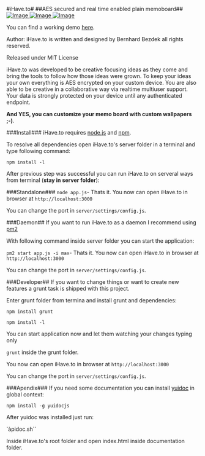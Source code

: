 #iHave.to#
##AES secured and real time enabled plain memoboard##
[ ![Image](http://212.224.109.247/img/preview/desktop/8.png "iHave.to memoboard view") ](http://212.224.109.247)
[ ![Image](http://212.224.109.247/img/preview/desktop/7.png "iHave.to edit view") ](http://212.224.109.247)
[ ![Image](http://212.224.109.247/img/preview/desktop/6.png "iHave.to workspaces view") ](http://212.224.109.247)

You can find a working demo [here](http://212.224.109.247).

Author:
iHave.to is written and designed by Bernhard Bezdek all rights reserved.

Released under MIT License


iHave.to was developed to be creative focusing ideas as they come and bring the tools to follow how those ideas were grown.
To keep your ideas your own everything is AES encrypted on your custom device.
You are also able to be creative in a collaborative way via realtime multiuser support.
Your data is strongly protected on your device until any authenticated endpoint.

**And YES, you can customize your memo board with custom wallpapers ;-)**.

###Install###
iHave.to requires [node.js](http://nodejs.org/ "The node.js environment") and [npm](https://npmjs.org/ "Node Packaged Modules").


To resolve all dependencies open iHave.to's server folder in a terminal and type following command:

``npm install -l``

After previous step was successful you can run iHave.to on serveral ways from terminal (**stay in server folder**):


###Standalone###
``node app.js``- Thats it. You now can open iHave.to in browser at ``http://localhost:3000``

You can change the port in ``server/settings/config.js``.


###Daemon##
If you want to run iHave.to as a daemon I recommend using [pm2](https://npmjs.org/package/pm2 "Modern CLI process manager for Node apps with a builtin load-balancer")

With following command inside server folder you can start the application:

``pm2 start app.js -i max``- Thats it. You now can open iHave.to in browser at ``http://localhost:3000``

You can change the port in ``server/settings/config.js``.
 
###Developer##
If you want to change things or want to create new features a grunt task is shipped with this project.

Enter grunt folder from termina and install grunt and dependencies:

``npm install grunt``

``npm install -l``

You can start application now and let them watching your changes typing only

``grunt`` inside the grunt folder.

You now can open iHave.to in browser at ``http://localhost:3000``

You can change the port in ``server/settings/config.js``.


###Apendix###
If you need some documentation you can install [yuidoc](https://npmjs.org/package/yuidocjs) in global context:

``npm install -g yuidocjs``

After yuidoc was installed just run:

`àpidoc.sh``

Inside iHave.to's root folder and open index.html inside documentation folder.
